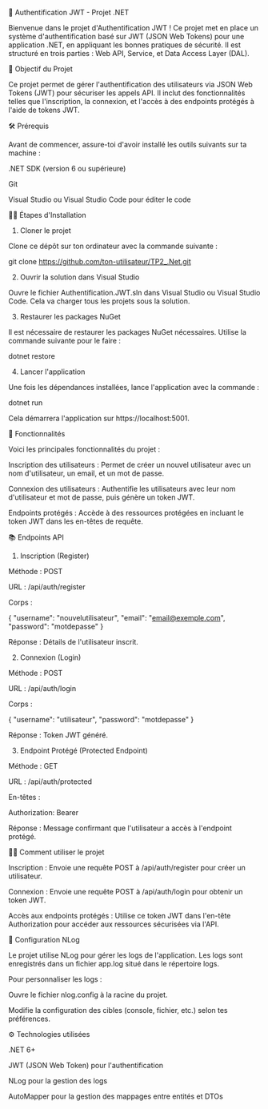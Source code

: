 🚀 Authentification JWT - Projet .NET

Bienvenue dans le projet d'Authentification JWT ! Ce projet met en place un système d'authentification basé sur JWT (JSON Web Tokens) pour une application .NET, en appliquant les bonnes pratiques de sécurité. Il est structuré en trois parties : Web API, Service, et Data Access Layer (DAL).

🎯 Objectif du Projet

Ce projet permet de gérer l'authentification des utilisateurs via JSON Web Tokens (JWT) pour sécuriser les appels API. Il inclut des fonctionnalités telles que l'inscription, la connexion, et l'accès à des endpoints protégés à l'aide de tokens JWT.

🛠️ Prérequis

Avant de commencer, assure-toi d'avoir installé les outils suivants sur ta machine :

.NET SDK (version 6 ou supérieure)

Git

Visual Studio ou Visual Studio Code pour éditer le code

🚶‍♂️ Étapes d'Installation

1. Cloner le projet

Clone ce dépôt sur ton ordinateur avec la commande suivante :

git clone https://github.com/ton-utilisateur/TP2_.Net.git

2. Ouvrir la solution dans Visual Studio

Ouvre le fichier Authentification.JWT.sln dans Visual Studio ou Visual Studio Code. Cela va charger tous les projets sous la solution.

3. Restaurer les packages NuGet

Il est nécessaire de restaurer les packages NuGet nécessaires. Utilise la commande suivante pour le faire :

dotnet restore

4. Lancer l'application

Une fois les dépendances installées, lance l'application avec la commande :

dotnet run

Cela démarrera l'application sur https://localhost:5001.

🔐 Fonctionnalités

Voici les principales fonctionnalités du projet :

Inscription des utilisateurs : Permet de créer un nouvel utilisateur avec un nom d'utilisateur, un email, et un mot de passe.

Connexion des utilisateurs : Authentifie les utilisateurs avec leur nom d'utilisateur et mot de passe, puis génère un token JWT.

Endpoints protégés : Accède à des ressources protégées en incluant le token JWT dans les en-têtes de requête.

📚 Endpoints API

1. Inscription (Register)

Méthode : POST

URL : /api/auth/register

Corps :

{
  "username": "nouvelutilisateur",
  "email": "email@exemple.com",
  "password": "motdepasse"
}

Réponse : Détails de l'utilisateur inscrit.

2. Connexion (Login)

Méthode : POST

URL : /api/auth/login

Corps :

{
  "username": "utilisateur",
  "password": "motdepasse"
}

Réponse : Token JWT généré.

3. Endpoint Protégé (Protected Endpoint)

Méthode : GET

URL : /api/auth/protected

En-têtes :

Authorization: Bearer <ton-token-jwt>

Réponse : Message confirmant que l'utilisateur a accès à l'endpoint protégé.

🧑‍💻 Comment utiliser le projet

Inscription : Envoie une requête POST à /api/auth/register pour créer un utilisateur.

Connexion : Envoie une requête POST à /api/auth/login pour obtenir un token JWT.

Accès aux endpoints protégés : Utilise ce token JWT dans l'en-tête Authorization pour accéder aux ressources sécurisées via l'API.

📄 Configuration NLog

Le projet utilise NLog pour gérer les logs de l'application. Les logs sont enregistrés dans un fichier app.log situé dans le répertoire logs.

Pour personnaliser les logs :

Ouvre le fichier nlog.config à la racine du projet.

Modifie la configuration des cibles (console, fichier, etc.) selon tes préférences.

⚙️ Technologies utilisées

.NET 6+

JWT (JSON Web Token) pour l'authentification

NLog pour la gestion des logs

AutoMapper pour la gestion des mappages entre entités et DTOs
